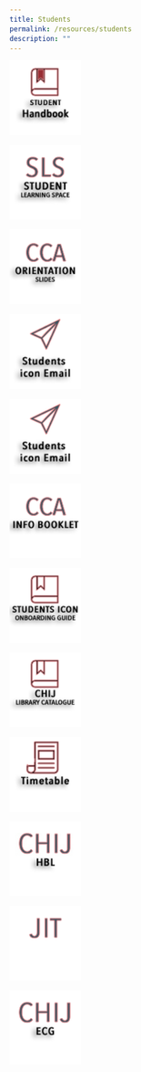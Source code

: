 ```yaml
---
title: Students
permalink: /resources/students
description: ""
---
```

<p><a href="https://indd.adobe.com/view/cd31b081-37c6-490f-9da3-8221a1ac3b73?mv=affiliate&amp;mv2=red">  
<img style="width:25%" src="/images/shb2.png">  
</a></p>

<p><a href="https://vle.learning.moe.edu.sg/login">  
<img style="width:25%" src="/images/SLS.png">  
</a></p>

<p><a href="/files/CCABriefingslides2022%20(1).pdf">
<img style="width:25%" src="/images/CCA%20Orientation%20Slides%20Icon.png">

<p><a href="https://workspace.google.com/dashboard"> 
<img style="width:25%" src="/images/stdicon.png">  
</a></p>

<p><a href="https://sites.google.com/moe.edu.sg/chij-secondary-hbl/home"> 
<img style="width:25%" src="/images/stdicon.png">  
</a></p>


<p><a href="https://go.gov.sg/7e6r03"> 
<img style="width:25%" src="/images/CCABK.png">  
</a></p>


<p><a href="/files/iconguide.pdf"> 
<img style="width:25%" src="/images/iconguide.png">  
</a></p>

<p><a href="https://schoolibrary.moe.edu.sg/chijsectoapayoh/cgi-bin/spydus.exe/MSGTRN/WPAC/HOME"> 
<img style="width:25%" src="/images/CHIJ%20Library%20Catalogue%20Icon.png">  
</a></p>


<p><a href="https://moe-chijtp-staging.netlify.app/general/newsnevents/timetable-2022"> 
<img style="width:25%" src="/images/timetable.png">  
</a></p>

<p><a href="https://sites.google.com/moe.edu.sg/chij-secondary-hbl/home"> 
<img style="width:25%" src="/images/HBL.jpg">  
</a></p>

<p><a href="https://sites.google.com/moe.edu.sg/ijjitpage/home"> 
<img style="width:25%" src="/images/StdJit.png">  
</a></p>

<p><a href="https://sites.google.com/moe.edu.sg/chijecg2021/home"> 
<img style="width:25%" src="/images/ECG.png">  
</a></p>